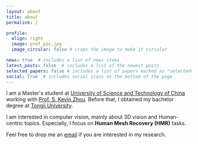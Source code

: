 ```yaml
---
layout: about
title: about
permalink: /

profile:
  align: right
  image: prof_pic.jpg
  image_circular: false # crops the image to make it circular

news: true  # includes a list of news items
latest_posts: false  # includes a list of the newest posts
selected_papers: false # includes a list of papers marked as "selected={true}"
social: true  # includes social icons at the bottom of the page
---
```

I am a Master's student at [University of Science and Technology of China](https://en.ustc.edu.cn/) working with [Prof. S. Kevin Zhou](https://scholar.google.com/citations?user=8eNm2GMAAAAJ). Before that, I obtained my bachelor degree at [Tongji University](https://en.tongji.edu.cn).

I am interested in computer vision, mainly about 3D vision and Human-centric topics. Especially, I focus on **Human Mesh Recovery (HMR)** tasks.

Feel free to drop me an [email](alexwdyang@gmail.com) if you are interested in my research.
